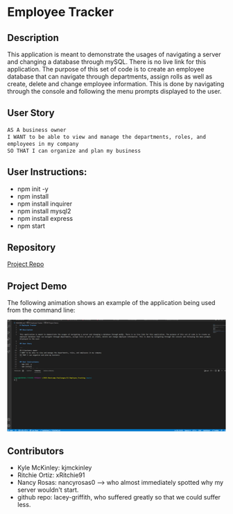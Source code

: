 # Employee Tracker

## Description

This application is meant to demonstrate the usages of navigating a server and changing a database through mySQL. There is no live link for this application. The purpose of this set of code is to create an employee database that can navigate through departments, assign rolls as well as create, delete and change employee information. This is done by navigating through the console and following the menu prompts displayed to the user.

## User Story

```
AS A business owner
I WANT to be able to view and manage the departments, roles, and employees in my company
SO THAT I can organize and plan my business
```

## User Instructions:
- npm init -y
- npm install
- npm install inquirer
- npm install mysql2
- npm install express
- npm start

## Repository
[Project Repo](https://github.com/kjmckinley/employee-tracker.git)

## Project Demo

The following animation shows an example of the application being used from the command line:

![Command Line demo](./assets/db_demo.gif)

## Contributors
- Kyle McKinley: kjmckinley
- Ritchie Ortiz: xRitchie91
- Nancy Rosas: nancyrosas0 --> who almost immediately spotted why my server wouldn't start.
- github repo: lacey-griffith, who suffered greatly so that we could suffer less.

